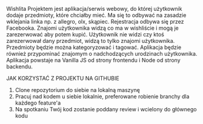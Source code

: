 Wishlita
Projektem jest aplikacja/serwis webowy, do której użytkownik dodaje przedmioty, które chciałby mieć. Ma się to odbywać na zasadzie wklejania linka np. z allegro, olx, skąpiec. 
Rejestracja odbywa się przez Facebooka.
Znajomi użytkownika widzą co ma w wishliście i mogą je zarezerwować aby potem kupić. Użytkownik nie widzi czy ktoś zarezerwował dany przedmiot, widzą to tylko znajomi użytkownika.
Przedmioty będzie można kategoryzować i tagować.
Aplikacja będzie również przypominać znajomym o nadchodzących urodzinach użytkownika.
Aplikacja powstaje na Vanilla JS od strony frontendu i Node od strony backendu.


JAK KORZYSTAĆ Z PROJEKTU NA GITHUBIE

1. Clone repozytorium do siebie na lokalną maszynę
2. Pracuj nad kodem u siebie lokalnie, preferowane robienie branchy dla każdego feature'a
3. Na spotkaniu Twój kod zostanie poddany review i wcielony do głównego kodu
